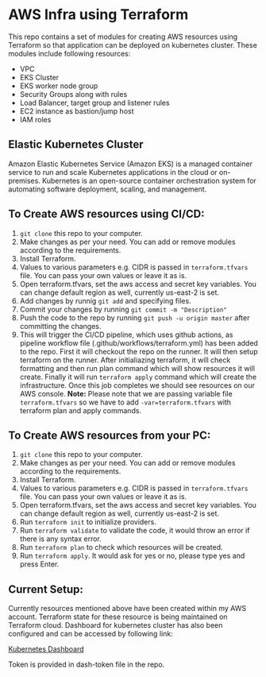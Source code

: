 # AWS Infra using Terraform

This repo contains a set of modules for creating AWS resources using Terraform so that application can be deployed on kubernetes cluster. These modules include following resources:
- VPC
- EKS Cluster
- EKS worker node group
- Security Groups along with rules
- Load Balancer, target group and listener rules
- EC2 instance as bastion/jump host
- IAM roles

## Elastic Kubernetes Cluster
Amazon Elastic Kubernetes Service (Amazon EKS) is a managed container service to run and scale Kubernetes applications in the cloud or on-premises. Kubernetes is an open-source container orchestration system for automating software deployment, scaling, and management.

## To Create AWS resources using CI/CD:

1. `git clone` this repo to your computer.
2. Make changes as per your need. You can add or remove modules according to the requirements.
3. Install Terraform.
4. Values to various parameters e.g. CIDR is passed in `terraform.tfvars` file. You can pass your own values or leave it as is.
5. Open terraform.tfvars, set the aws access and secret key variables. You can change default region as well, currently us-east-2 is set.
6. Add changes by runnig `git add` and specifying files.
7. Commit your changes by running `git commit -m "Description"`
8. Push the code to the repo by running `git push -u origin master` after committing the changes.
9. This will trigger the CI/CD pipeline, which uses github actions, as pipeline workflow file (.github/workflows/terraform.yml) has been added to the repo. First it will checkout the repo on the runner. It will then setup terraform on the runner. After initialiazing terraform, it will check formatting and then run plan command which will show resources it will create. Finally it will run `terraform apply` command which will create the infrastructure.
Once this job completes we should see resources on our AWS console.
**Note:** Please note that we are passing variable file `terraform.tfvars` so we have to add `-var=terraform.tfvars` with terraform plan and apply commands.

## To Create AWS resources from your PC:

1. `git clone` this repo to your computer.
2. Make changes as per your need. You can add or remove modules according to the requirements.
3. Install Terraform.
4. Values to various parameters e.g. CIDR is passed in `terraform.tfvars` file. You can pass your own values or leave it as is.
5. Open terraform.tfvars, set the aws access and secret key variables. You can change default region as well, currently us-east-2 is set.
6. Run `terraform init` to initialize providers.
7. Run `terraform validate` to validate the code, it would throw an error if there is any syntax error.
8. Run `terraform plan` to check which resources will be created.
9. Run `terraform apply`. It would ask for yes or no, please type yes and press Enter.


## Current Setup:
Currently resources mentioned above have been created within my AWS account. Terraform state for these resource is being maintained on Terraform cloud. Dashboard for kubernetes cluster has also been configured and can be accessed by following link:  

[Kubernetes Dashboard](https://spot.zerohash.online:444/)  

Token is provided in dash-token file in the repo.
